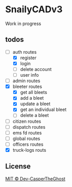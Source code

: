 # SnailyCADv3

Work in progress

## todos

- [ ] auth routes
  - [x] register
  - [x] login
  - [ ] delete account
  - [ ] user info
- [ ] admin routes
- [x] bleeter routes
  - [x] get all bleets
  - [x] add a bleet
  - [x] update a bleet
  - [x] get an individual bleet
  - [ ] delete a bleet
- [ ] citizen routes
- [ ] dispatch routes
- [ ] ems fd routes
- [ ] global routes
- [ ] officers routes
- [x] truck-logs routs

## License

[MIT © Dev-CasperTheGhost](./LICENSE)
